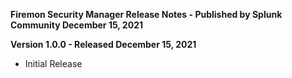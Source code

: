 **Firemon Security Manager Release Notes - Published by Splunk Community December 15, 2021**


**Version 1.0.0 - Released December 15, 2021**

* Initial Release

